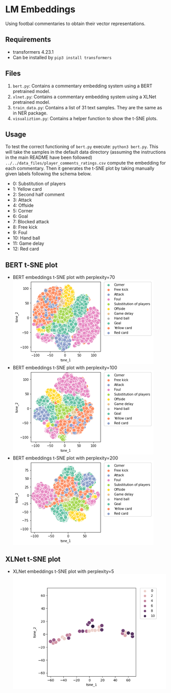 # LM Embeddings
Using footbal commentaries to obtain their vector representations.

## Requirements

- transformers 4.23.1
- Can be installed by ```pip3 install transformers```

## Files

1. ```bert.py```: Contains a commentary embedding system using a BERT pretrained model.
2. ```xlnet.py```: Contains a commentary embedding system using a XLNet pretrained model.
3. ```train_data.py```: Contains a list of 31 text samples. They are the same as in NER package.
4. ```visualiztion.py```: Contains a helper function to show the t-SNE plots.


## Usage

To test the correct functioning of ```bert.py``` execute: ```python3 bert.py```. This will take the samples in the default data directory (assuming the instructions in the main README have been followed) ```../../data_files/player_comments_ratings.csv``` compute the embedding for each commentary. Then it generates the t-SNE plot by taking manually given labels following the schema below.

- 0: Substitution of players
- 1: Yellow card
- 2: Second half comment
- 3: Attack
- 4: Offside
- 5: Corner
- 6: Goal
- 7: Blocked attack
- 8: Free kick
- 9: Foul
- 10: Hand ball
- 11: Game delay
- 12: Red card

## BERT t-SNE plot
- BERT embeddings t-SNE plot with perplexity=70 ![BERT embeddings t-SNE plot (perplexity=70)](bert_perplexity_70.png "BERT embeddings t-SNE plot with perplexity=70")
- BERT embeddings t-SNE plot with perplexity=100 ![BERT embeddings t-SNE plot (perplexity=100)](bert_perplexity_100.png "BERT embeddings t-SNE plot with perplexity=100")
- BERT embeddings t-SNE plot with perplexity=200 ![BERT embeddings t-SNE plot (perplexity=200)](bert_perplexity_200.png "BERT embeddings t-SNE plot with perplexity=200")

## XLNet t-SNE plot
- XLNet embeddings t-SNE plot with perplexity=5 ![XLNet embeddings t-SNE plot (perplexity=5)](xlnet_tsne.png "XLNet embeddings t-SNE plot with perplexity=5")


